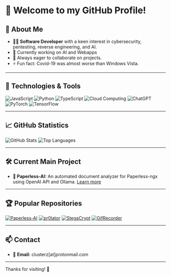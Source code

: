 # 👋 Welcome to my GitHub Profile!

## 🌟 About Me

- 👨‍💻 **Software Developer** with a keen interest in cybersecurity, pentesting, reverse engineering, and AI.
- 🔭 Currently working on AI and Webapps
- 🌱 Always eager to collaborate on projects.
- ⚡ Fun fact: Covid-19 was almost worse than Windows Vista.

---

## 🚀 Technologies & Tools

![JavaScript](https://img.shields.io/badge/JavaScript-F7DF1E?style=for-the-badge&logo=javascript&logoColor=black)
![Python](https://img.shields.io/badge/Python-3776AB?style=for-the-badge&logo=python&logoColor=white)
![TypeScript](https://img.shields.io/badge/TypeScript-007ACC?style=for-the-badge&logo=typescript&logoColor=white)
![Cloud Computing](https://img.shields.io/badge/Cloud_Computing-4285F4?style=for-the-badge&logo=googlecloud&logoColor=white)
![ChatGPT](https://img.shields.io/badge/ChatGPT-74aa9c?style=for-the-badge&logo=openai&logoColor=white)
![PyTorch](https://img.shields.io/badge/PyTorch-EE4C2C?style=for-the-badge&logo=pytorch&logoColor=white)
![TensorFlow](https://img.shields.io/badge/TensorFlow-FF6F00?style=for-the-badge&logo=tensorflow&logoColor=white)
 
---

## 📈 GitHub Statistics

![GitHub Stats](https://github-readme-stats.vercel.app/api?username=clusterzx&show_icons=true&theme=radical)
![Top Languages](https://github-readme-stats.vercel.app/api/top-langs/?username=clusterzx&layout=compact&theme=radical)

---

## 🛠️ Current Main Project

- **📝 Paperless-AI:** An automated document analyzer for Paperless-ngx using OpenAI API and Ollama. [Learn more](https://github.com/clusterzx/paperless-ai)

---

## 🏆 Popular Repositories

[![Paperless-AI](https://github-readme-stats.vercel.app/api/pin/?username=clusterzx&repo=paperless-ai&theme=radical)](https://github.com/clusterzx/paperless-ai)
[![pr0lator](https://github-readme-stats.vercel.app/api/pin/?username=clusterzx&repo=pr0lator&theme=radical)](https://github.com/clusterzx/pr0lator)
[![StegaCrypt](https://github-readme-stats.vercel.app/api/pin/?username=clusterzx&repo=StegaCrypt&theme=radical)](https://github.com/clusterzx/StegaCrypt)
[![GifRecorder](https://github-readme-stats.vercel.app/api/pin/?username=clusterzx&repo=GifRecorder&theme=radical)](https://github.com/clusterzx/GifRecorder)

---

## 📫 Contact

- 📧 **Email:** clusterz[at]protonmail.com

---

Thanks for visiting! 🚀
